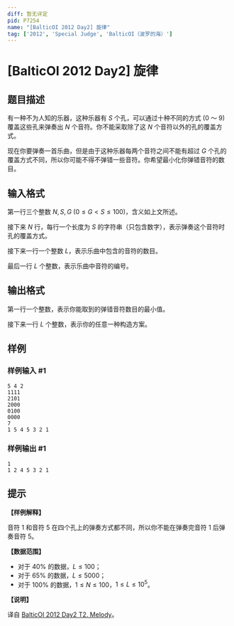 ```yaml
---
diff: 暂无评定
pid: P7254
name: "[BalticOI 2012 Day2] 旋律"
tag: ['2012', 'Special Judge', 'BalticOI（波罗的海）']
---
```

# [BalticOI 2012 Day2] 旋律
## 题目描述

有一种不为人知的乐器，这种乐器有 $S$ 个孔，可以通过十种不同的方式 $(0$ ～ $9)$ 覆盖这些孔来弹奏出 $N$ 个音符。你不能采取除了这 $N$ 个音符以外的孔的覆盖方式。

现在你要弹奏一首乐曲，但是由于这种乐器每两个音符之间不能有超过 $G$ 个孔的覆盖方式不同，所以你可能不得不弹错一些音符。你希望最小化你弹错音符的数目。
## 输入格式

第一行三个整数 $N, S, G\ (0 \le G < S \le 100)$，含义如上文所述。

接下来 $N$ 行，每行一个长度为 $S$ 的字符串（只包含数字），表示弹奏这个音符时孔的覆盖方式。

接下来一行一个整数 $L$，表示乐曲中包含的音符的数目。

最后一行 $L$ 个整数，表示乐曲中音符的编号。
## 输出格式

第一行一个整数，表示你能取到的弹错音符数目的最小值。  

接下来一行 $L$ 个整数，表示你的任意一种构造方案。
## 样例

### 样例输入 #1
```
5 4 2
1111
2101
2000
0100
0000
7
1 5 4 5 3 2 1
```
### 样例输出 #1
```
1
1 2 4 5 3 2 1
```
## 提示

**【样例解释】**

音符 $1$ 和音符 $5$ 在四个孔上的弹奏方式都不同，所以你不能在弹奏完音符 $1$ 后弹奏音符 $5$。

**【数据范围】**

- 对于 $40\%$ 的数据，$L \leq 100$；
- 对于 $65\%$ 的数据，$L \leq 5000$；
- 对于 $100\%$ 的数据，$1 \leq N \leq 100$，$1 \le L \le 10 ^ 5$。

**【说明】**

译自 [BalticOI 2012 Day2 T2. Melody](http://www.boi2012.lv/data/day2/eng/melody.pdf)。
